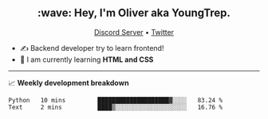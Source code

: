<h2 align="center">:wave: Hey, I'm Oliver aka YoungTrep.</h2>
<p align="center">
  <a href="https://discord.gg/CfRPnCDEaN">Discord Server</a> •
  <a href="https://twitter.com/trep_young">Twitter</a>
</p>

- ✍️ Backend developer try to learn frontend!
- 📝 I am currently learning **HTML and CSS**

-------

📈 **Weekly development breakdown**
<!--START_SECTION:waka-->

```text
Python   10 mins         ████████████████████▓░░░░   83.24 %
Text     2 mins          ████▒░░░░░░░░░░░░░░░░░░░░   16.76 %
```

<!--END_SECTION:waka-->
